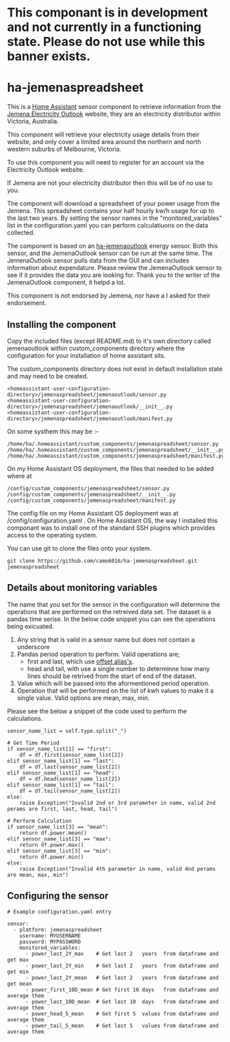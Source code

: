﻿# This componant is in development and not currently in a functioning state. Please do not use while this banner exists.
 
 
 # ha-jemenaspreadsheet

This is a [Home Assistant](https://home-assistant.io) sensor component to retrieve information from the [Jemena Electricity Outlook](https://electricityoutlook.jemena.com.au/) website, they are an electricity distributor within Victoria, Australia.

This component will retrieve your electricity usage details from their website, and only cover a limited area around the northern and north western suburbs of Melbourne, Victoria.

To use this component you will need to register for an account via the Electricity Outlook website.

If Jemena are not your electricity distributor then this will be of no use to you.

The component will download a spreadsheet of your power usage from the Jemena. This spreadsheet contains your half hourly kw/h usage for up to the last two years. By setting the sensor names in the "monitored_variables" list in the configuration.yaml you can perform calculatiuons on the data collected. 

The component is based on an [ha-jemenaoutlook](https://github.com/mvandersteen/ha-jemenaoutlook) energy sensor. Both this sensor, and the JemenaOutlook sensor can be run at the same time. The JemenaOutlook sensor pulls data from the GUI and can includes information about expendature. Please review the JemenaOutlook sensor to see if it provides the data you are looking for. Thank you to the writer of the JemenaOutlook component, it helpd a lot.

This component is not endorsed by Jemena, nor have a I asked for their endorsement.

## Installing the component

Copy the included files (except README.md) to it's own directory called jemenaoutlook within custom_components directory where the configuration for your installation of home assistant sits. 

The custom_components directory does not exist in default installation state and may need to be created.

```
<homeassistant-user-configuration-directory>/jemenaspreadsheet/jemenaoutlook/sensor.py
<homeassistant-user-configuration-directory>/jemenaspreadsheet/jemenaoutlook/__init__.py
<homeassistant-user-configuration-directory>/jemenaspreadsheet/jemenaoutlook/manifest.py
```
On some systhem this may be :-
```
/home/ha/.homeassistant/custom_components/jemenaspreadsheet/sensor.py
/home/ha/.homeassistant/custom_components/jemenaspreadsheet/__init__.py
/home/ha/.homeassistant/custom_components/jemenaspreadsheet/manifest.py
```
On my Home Assistant OS deployment, the files that needed to be added where at 
```
/config/custom_components/jemenaspreadsheet/sensor.py
/config/custom_components/jemenaspreadsheet/__init__.py
/config/custom_components/jemenaspreadsheet/manifest.py
```
The config file on my Home Assistant OS deployment was at /config/configuration.yaml . On Home Assistant OS, the way I installed this componant was to install one of the standard SSH plugins which provides access to the operating system.

You can use git to clone the files onto your system.
```
git clone https://github.com/camo6016/ha-jemenaspreadsheet.git jemenaspreadsheet
```

## Details about monitoring variables

The name that you set for the sensor in the configuration will determine the operations that are performed on the retreived data set. The dataset is a pandas time serise. In the below code snippet you can see the operations being exicuated.

1. Any string that is valid in a sensor name but does not contain a underscore
2. Pandas period operation to perform. Valid operations are;
    * first and last, which use [offset alias's](https://pandas.pydata.org/pandas-docs/stable/user_guide/timeseries.html#offset-aliases).
    * head and tail, with use a single number to determinne how many lines should be retrived from the start of end of the dataset.
3. Value which will be passed into the aformentioned period operation.
4. Operation that will be performed on the list of kwh values to make it a single value. Valid options are mean, max, min.

Please see the below a snippet of the code used to perform the calculations.

```
sensor_name_list = self.type.split("_")

# Get Time Period
if sensor_name_list[1] == "first":
    df = df.first(sensor_name_list[2])
elif sensor_name_list[1] == "last":
    df = df.last(sensor_name_list[2])
elif sensor_name_list[1] == "head":
    df = df.head(sensor_name_list[2])
elif sensor_name_list[1] == "tail":
    df = df.tail(sensor_name_list[2])
else:
    raise Exception("Invalid 2nd or 3rd parameter in name, valid 2nd perams are first, last, head, tail")

# Perform Calculation
if sensor_name_list[3] == "mean":
    return df.power.mean()
elif sensor_name_list[3] == "max":
    return df.power.max()
elif sensor_name_list[3] == "min":
    return df.power.min()
else:
    raise Exception("Invalid 4th parameter in name, valid 4nd perams are mean, max, min")
```

## Configuring the sensor

```
# Example configuration.yaml entry

sensor:
  - platform: jemenaspreadsheet
    username: MYUSERNAME
    password: MYPASSWORD
    monitored_variables:
      - power_last_2Y_max    # Get last 2   years  from dataframe and get max
      - power_last_2Y_min    # Get last 2   years  from dataframe and get min
      - power_last_2Y_mean   # Get last 2   years  from dataframe and get mean
      - power_first_10D_mean # Get first 10 days   from dataframe and average them
      - power_last_10D_mean  # Get last 10  days   from dataframe and average them
      - power_head_5_mean    # Get first 5  values from dataframe and average them
      - power_tail_5_mean    # Get last 5   values from dataframe and average them


```



